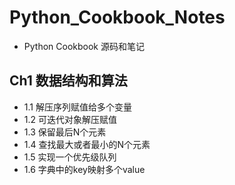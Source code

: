 # Python_Cookbook_Notes

- Python Cookbook 源码和笔记

## Ch1 数据结构和算法
- 1.1 解压序列赋值给多个变量
- 1.2 可迭代对象解压赋值
- 1.3 保留最后N个元素
- 1.4 查找最大或者最小的N个元素
- 1.5 实现一个优先级队列
- 1.6 字典中的key映射多个value